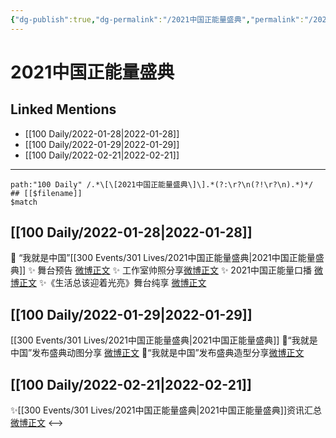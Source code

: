 ```yaml
---
{"dg-publish":true,"dg-permalink":"/2021中国正能量盛典","permalink":"/2021中国正能量盛典/","created":"2022-12-22T15:41:08.000+08:00","updated":"2023-01-04T13:26:28.000+08:00"}
---
```


# 2021中国正能量盛典

## Linked Mentions
- [[100 Daily/2022-01-28\|2022-01-28]]
- [[100 Daily/2022-01-29\|2022-01-29]]
- [[100 Daily/2022-02-21\|2022-02-21]]


---

```expander
path:"100 Daily" /.*\[\[2021中国正能量盛典\]\].*(?:\r?\n(?!\r?\n).*)*/
## [[$filename]]
$match
```
## [[100 Daily/2022-01-28\|2022-01-28]]
💫 “我就是中国”[[300 Events/301 Lives/2021中国正能量盛典\|2021中国正能量盛典]]
✨ 舞台预告 [微博正文](https://m.weibo.cn/6466290670/4730656104121167)
✨ 工作室帅照分享[微博正文](https://m.weibo.cn/6466290670/4730761305131513)
✨ 2021中国正能量口播 [微博正文](https://m.weibo.cn/6466290670/4730748383006738)
✨《生活总该迎着光亮》舞台纯享 [微博正文](https://m.weibo.cn/6466290670/4730745854364897)
## [[100 Daily/2022-01-29\|2022-01-29]]
[[300 Events/301 Lives/2021中国正能量盛典\|2021中国正能量盛典]]
🌟“我就是中国”发布盛典动图分享 [微博正文](https://m.weibo.cn/6466290670/4731079099416715)
🌟“我就是中国”发布盛典造型分享[微博正文](https://m.weibo.cn/6466290670/4730911482974472)
## [[100 Daily/2022-02-21\|2022-02-21]]
✨[[300 Events/301 Lives/2021中国正能量盛典\|2021中国正能量盛典]]资讯汇总[微博正文](https://m.weibo.cn/6466290670/4739275037610097)
<-->